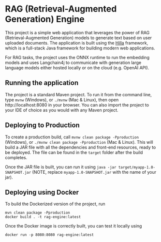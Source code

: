 # RAG (Retrieval-Augmented Generation) Engine

This project is a simple web application that leverages the power of RAG (Retrieval-Augmented Generation) models to generate text based on user uploaded documents. 
The application is built using the [Hilla](https://hilla.dev) framework, which is a full-stack Java framework for building modern web applications.

For RAG tasks, the project uses the ONNX runtime to run the embedding models and uses Langchain4j to communicate with generation large language models either hosted locally or on the cloud (e.g. OpenAI API).


## Running the application

The project is a standard Maven project. To run it from the command line,
type `mvnw` (Windows), or `./mvnw` (Mac & Linux), then open
http://localhost:8080 in your browser.
You can also import the project to your IDE of choice as you would with any
Maven project.

## Deploying to Production

To create a production build, call `mvnw clean package -Pproduction` (Windows),
or `./mvnw clean package -Pproduction` (Mac & Linux).
This will build a JAR file with all the dependencies and front-end resources,
ready to be deployed. The file can be found in the `target` folder after the build completes.

Once the JAR file is built, you can run it using
`java -jar target/myapp-1.0-SNAPSHOT.jar` (NOTE, replace
`myapp-1.0-SNAPSHOT.jar` with the name of your jar).

## Deploying using Docker

To build the Dockerized version of the project, run

```
mvn clean package -Pproduction
docker build . -t rag-engine:latest
```

Once the Docker image is correctly built, you can test it locally using

```
docker run -p 8080:8080 rag-engine:latest
```
